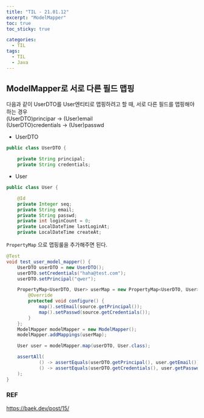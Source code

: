 ```yaml
---
title: "TIL - 21.01.12"
excerpt: "ModelMapper"
toc: true
toc_sticky: true

categories:
  - TIL
tags:
  - TIL
  - Java
---
```


## ModelMapper로 서로 다른 필드 맵핑
다음과 같이 UserDTO를 User엔티티로 맵핑하려고 할 때, 서로 다른 필드를 맵핑해야하는 경우  
(UserDTO)principar -> (User)email  
(UserDTO)credentials -> (User)passwd

* UserDTO  
```java
public class UserDTO {

    private String principal;
    private String credentials;

```
* User  
```java
public class User {

    @Id
    private Integer seq;
    private String email;
    private String passwd;
    private int loginCount = 0;
    private LocalDateTime lastLoginAt;
    private LocalDateTime createAt;
```

`PropertyMap` 으로 맵핑룰을 추가해주면 된다.
```java
@Test
void test_user_model_mapper() {
    UserDTO userDTO = new UserDTO();
    userDTO.setCredentials("haha@test.com");
    userDTO.setPrincipal("qwer");

    PropertyMap<UserDTO, User> userMap = new PropertyMap<UserDTO, User>() {
        @Override
        protected void configure() {
            map().setEmail(source.getPrincipal());
            map().setPasswd(source.getCredentials());
        }
    };
    ModelMapper modelMapper = new ModelMapper();
    modelMapper.addMappings(userMap);

    User user = modelMapper.map(userDTO, User.class);

    assertAll(
            () -> assertEquals(userDTO.getPrincipal(), user.getEmail()),
            () -> assertEquals(userDTO.getCredentials(), user.getPasswd())
    );
}
```

### REF
https://baek.dev/post/15/
